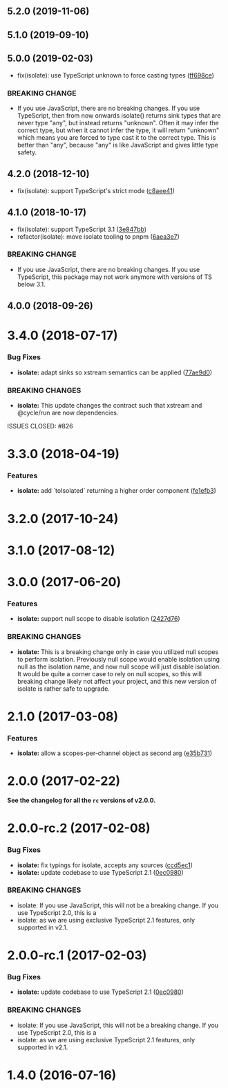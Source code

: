 ## 5.2.0 (2019-11-06)




## 5.1.0 (2019-09-10)




## 5.0.0 (2019-02-03)

* fix(isolate): use TypeScript unknown to force casting types ([ff698ce](https://github.com/cyclejs/cyclejs/commit/ff698ce))


### BREAKING CHANGE

* If you use JavaScript, there are no breaking changes. If you use
TypeScript, then from now onwards isolate() returns sink types that are
never type "any", but instead returns "unknown". Often it may infer the
correct type, but when it cannot infer the type, it will return
"unknown" which means you are forced to type cast it to the correct
type. This is better than "any", because "any" is like JavaScript and
gives little type safety.


## 4.2.0 (2018-12-10)

* fix(isolate): support TypeScript's strict mode ([c8aee41](https://github.com/cyclejs/cyclejs/commit/c8aee41))



## 4.1.0 (2018-10-17)

* fix(isolate): support TypeScript 3.1 ([3e847bb](https://github.com/cyclejs/cyclejs/commit/3e847bb))
* refactor(isolate): move isolate tooling to pnpm ([6aea3e7](https://github.com/cyclejs/cyclejs/commit/6aea3e7))


### BREAKING CHANGE

* If you use JavaScript, there are no breaking changes. If you use
TypeScript, this package may not work anymore with versions of TS below
3.1.


## 4.0.0 (2018-09-26)




<a name="3.4.0"></a>
# 3.4.0 (2018-07-17)


### Bug Fixes

* **isolate:** adapt sinks so xstream semantics can be applied ([77ae9d0](https://github.com/cyclejs/cyclejs/commit/77ae9d0))


### BREAKING CHANGES

* **isolate:** This update changes the contract such that xstream and @cycle/run are now dependencies.

ISSUES CLOSED: #826



<a name="3.3.0"></a>
# 3.3.0 (2018-04-19)


### Features

* **isolate:** add \`toIsolated\` returning a higher order component ([fe1efb3](https://github.com/cyclejs/cyclejs/commit/fe1efb3))



<a name="3.2.0"></a>
# 3.2.0 (2017-10-24)



<a name="3.1.0"></a>
# 3.1.0 (2017-08-12)



<a name="3.0.0"></a>
# 3.0.0 (2017-06-20)


### Features

* **isolate:** support null scope to disable isolation ([2427d76](https://github.com/cyclejs/cyclejs/commit/2427d76))


### BREAKING CHANGES

* **isolate:** This is a breaking change only in case you utilized null scopes to perform isolation. Previously
null scope would enable isolation using null as the isolation name, and now null scope will just
disable isolation. It would be quite a corner case to rely on null scopes, so this will breaking
change likely not affect your project, and this new version of isolate is rather safe to upgrade.



<a name="2.1.0"></a>
# 2.1.0 (2017-03-08)


### Features

* **isolate:** allow a scopes-per-channel object as second arg ([e35b731](https://github.com/cyclejs/cyclejs/commit/e35b731))



<a name="2.0.0"></a>
# 2.0.0 (2017-02-22)

**See the changelog for all the `rc` versions of v2.0.0.**


<a name="2.0.0-rc.2"></a>
# 2.0.0-rc.2 (2017-02-08)


### Bug Fixes

* **isolate:** fix typings for isolate, accepts any sources ([ccd5ec1](https://github.com/cyclejs/cyclejs/commit/ccd5ec1))
* **isolate:** update codebase to use TypeScript 2.1 ([0ec0980](https://github.com/cyclejs/cyclejs/commit/0ec0980))


### BREAKING CHANGES

* isolate: If you use JavaScript, this will not be a breaking change. If you use TypeScript 2.0, this is a
* isolate: as we are using exclusive TypeScript 2.1 features, only supported in v2.1.



<a name="2.0.0-rc.1"></a>
# 2.0.0-rc.1 (2017-02-03)


### Bug Fixes

* **isolate:** update codebase to use TypeScript 2.1 ([0ec0980](https://github.com/cyclejs/cyclejs/commit/0ec0980))


### BREAKING CHANGES

* isolate: If you use JavaScript, this will not be a breaking change. If you use TypeScript 2.0, this is a
* isolate: as we are using exclusive TypeScript 2.1 features, only supported in v2.1.



<a name="1.4.0"></a>
# 1.4.0 (2016-07-16)



